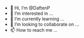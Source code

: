- 👋 Hi, I’m @DaftenP
- 👀 I’m interested in ...
- 🌱 I’m currently learning ...
- 💞️ I’m looking to collaborate on ...
- 📫 How to reach me ...

<!---
DaftenP/DaftenP is a ✨ special ✨ repository because its `README.md` (this file) appears on your GitHub profile.
You can click the Preview link to take a look at your changes.
--->
